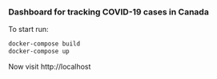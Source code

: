 ###  Dashboard for tracking COVID-19 cases in Canada

To start run:
```bash
docker-compose build
docker-compose up
```

Now visit http://localhost
